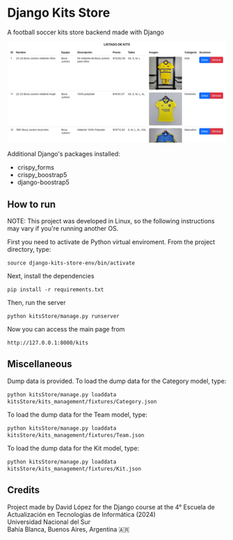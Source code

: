 # Django Kits Store
A football soccer kits store backend made with Django 

![Screenshot of the index page](/screenshots/index.png)

Additional Django's packages installed:
- crispy_forms
- crispy_boostrap5
- django-boostrap5

## How to run
NOTE: This project was developed in Linux, so the following instructions may vary if you're running another OS.

First you need to activate de Python virtual enviroment. From the project directory, type:
```
source django-kits-store-env/bin/activate
```

Next, install the dependencies
```
pip install -r requirements.txt
```

Then, run the server
```
python kitsStore/manage.py runserver
```

Now you can access the main page from
```
http://127.0.0.1:8000/kits
```


## Miscellaneous
Dump data is provided.
To load the dump data for the Category model, type:
```
python kitsStore/manage.py loaddata kitsStore/kits_management/fixtures/Category.json
```

To load the dump data for the Team model, type:
```
python kitsStore/manage.py loaddata kitsStore/kits_management/fixtures/Team.json
```

To load the dump data for the Kit model, type:
```
python kitsStore/manage.py loaddata kitsStore/kits_management/fixtures/Kit.json
```

## Credits
Project made by David López for the Django course at the 4° Escuela de Actualización en Tecnologías de Informática (2024) <br>
Universidad Nacional del Sur <br>
Bahía Blanca, Buenos Aires, Argentina 🇦🇷

